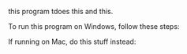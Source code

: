 this program tdoes this and this. 

To run this program on Windows, follow these steps: 


If running on Mac, do this stuff instead: 
